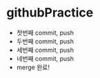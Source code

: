 # githubPractice
* 첫번째 commit, push
* 두번째 commit, push
* 세번째 commit, push
* 네번째 commit, push
* merge 완료!
